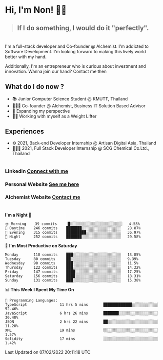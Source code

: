 # Hi, I'm Non! 🖐🏻

> ## If I do something, I would do it "perfectly".

#

I'm a full-stack developer and Co-founder @ Alchemist. I'm addicted to Software Development. I'm looking forward to making this lively world better with my hand.

Additionally, I'm an entrepreneur who is curious about investment and innovation. Wanna join our hand? Contact me then

## What do I do now ?

- 📚 Junior Computer Science Student @ KMUTT, Thailand
- 🧑🏻‍💻 Co-founder @ Alchemist, Business IT Solution Based Advisor
- 🌈 Expanding my perspective
- 🏋🏻 Working with myself as a Weight Lifter

## Experiences

- ⚙️ 2021, Back-end Developer Internship @ Artisan Digital Asia, Thailand
- 🧑🏻‍💻 2021, Full Stack Developer Internship @ SCG Chemical Co.Ltd., Thailand

#

### LinkedIn [Connect with me](https://www.linkedin.com/in/non-nontra/)

### Personal Website [See me here](https://nonnontra.com/)

### Alchemist Website [Contact me](https://alchemist-softwarehouse.co/)

#

<!--START_SECTION:waka-->
**I'm a Night 🦉** 

```text
🌞 Morning    39 commits     █░░░░░░░░░░░░░░░░░░░░░░░░   4.58% 
🌆 Daytime    246 commits    ███████░░░░░░░░░░░░░░░░░░   28.87% 
🌃 Evening    315 commits    █████████░░░░░░░░░░░░░░░░   36.97% 
🌙 Night      252 commits    ███████░░░░░░░░░░░░░░░░░░   29.58%

```
📅 **I'm Most Productive on Saturday** 

```text
Monday       118 commits    ███░░░░░░░░░░░░░░░░░░░░░░   13.85% 
Tuesday      80 commits     ██░░░░░░░░░░░░░░░░░░░░░░░   9.39% 
Wednesday    98 commits     ███░░░░░░░░░░░░░░░░░░░░░░   11.5% 
Thursday     122 commits    ███░░░░░░░░░░░░░░░░░░░░░░   14.32% 
Friday       147 commits    ████░░░░░░░░░░░░░░░░░░░░░   17.25% 
Saturday     156 commits    ████░░░░░░░░░░░░░░░░░░░░░   18.31% 
Sunday       131 commits    ███░░░░░░░░░░░░░░░░░░░░░░   15.38%

```


📊 **This Week I Spent My Time On** 

```text
💬 Programming Languages: 
TypeScript               11 hrs 5 mins       █████████████░░░░░░░░░░░░   52.46% 
JavaScript               6 hrs 26 mins       ███████░░░░░░░░░░░░░░░░░░   30.48% 
JSON                     2 hrs 22 mins       ██░░░░░░░░░░░░░░░░░░░░░░░   11.28% 
XML                      19 mins             ░░░░░░░░░░░░░░░░░░░░░░░░░   1.57% 
Solidity                 17 mins             ░░░░░░░░░░░░░░░░░░░░░░░░░   1.42%

```


 Last Updated on 07/02/2022 20:11:18 UTC
<!--END_SECTION:waka-->
